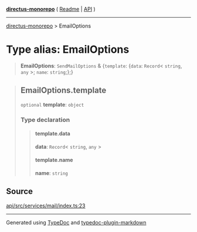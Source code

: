 [**directus-monorepo**](../README.md) ( [Readme](../README.md) \| [API](../API.md) )

---

[directus-monorepo](../API.md) > EmailOptions

# Type alias: EmailOptions

> **EmailOptions**: `SendMailOptions` & \{`template`: \{`data`: `Record`\< `string`, `any` \>; `name`: `string`;};}

> ## EmailOptions.template
>
> `optional` **template**: `object`
>
> ### Type declaration
>
> > #### template.data
> >
> > **data**: `Record`\< `string`, `any` \>
> >
> > #### template.name
> >
> > **name**: `string`

## Source

[api/src/services/mail/index.ts:23](https://github.com/directus/directus/blob/3a4abb10c/api/src/services/mail/index.ts#L23)

---

Generated using [TypeDoc](https://typedoc.org/) and
[typedoc-plugin-markdown](https://www.npmjs.com/package/typedoc-plugin-markdown)
